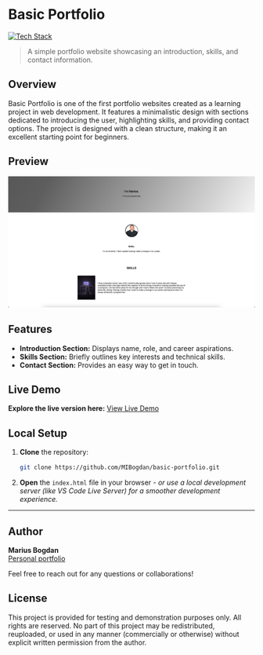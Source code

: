 # Basic Portfolio

[![Tech Stack](https://img.shields.io/badge/HTML%20%7C%20CSS-black?style=flat-square)](#)
> A simple portfolio website showcasing an introduction, skills, and contact information.

## Overview

Basic Portfolio is one of the first portfolio websites created as a learning project in web development. It features a minimalistic design with sections dedicated to introducing the user, highlighting skills, and providing contact options. The project is designed with a clean structure, making it an excellent starting point for beginners.

## Preview

<p align="center">
  <img src="preview.png" alt="Project Preview" width="600">
</p>

## Features

- **Introduction Section:** Displays name, role, and career aspirations. 
- **Skills Section:** Briefly outlines key interests and technical skills. 
- **Contact Section:** Provides an easy way to get in touch. 


## Live Demo

**Explore the live version here:** [View Live Demo](https://marius-bogdan.com/projects/basic-portfolio/)

## Local Setup

1. **Clone** the repository:
   ```bash
   git clone https://github.com/MIBogdan/basic-portfolio.git
   ```
2. **Open** the `index.html` file in your browser
   *- or use a local development server (like VS Code Live Server) for a smoother development experience.*


---

## Author

**Marius Bogdan**  
[Personal portfolio](https://marius-bogdan.com/)

Feel free to reach out for any questions or collaborations!

## License

This project is provided for testing and demonstration purposes only. All rights are reserved. No part of this project may be redistributed, reuploaded, or used in any manner (commercially or otherwise) without explicit written permission from the author.


